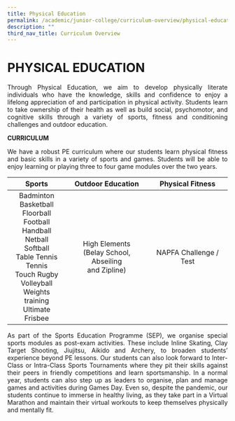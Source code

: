 ```yaml
---
title: Physical Education
permalink: /academic/junior-college/curriculum-overview/physical-education/
description: ""
third_nav_title: Curriculum Overview
---
```

# PHYSICAL EDUCATION

<p style="text-align: justify;">Through Physical Education, we aim to develop physically literate individuals who have the knowledge, skills and confidence to enjoy a lifelong appreciation of and participation in physical activity. Students learn to take ownership of their health as well as build social, psychomotor, and cognitive skills through a variety of sports, fitness and conditioning challenges and outdoor education.</p>

**CURRICULUM**

<p style="text-align: justify;">We have a robust PE curriculum where our students learn physical fitness and basic skills in a variety of sports and games. Students will be able to enjoy learning or playing three to four game modules over the two years.</p>

|       Sports               |         Outdoor Education       |    Physical Fitness    |
|:----------------:|:--------------:|:---------------:|
| Badminton<br>Basketball<br>Floorball<br>Football<br>Handball<br>Netball<br>Softball<br>Table Tennis<br>Tennis<br>Touch Rugby<br>Volleyball<br>Weights training<br>Ultimate Frisbee | High Elements<br>(Belay School, Abseiling<br>and Zipline)<br> | NAPFA Challenge / Test |

<p style="text-align: justify;">As part of the Sports Education Programme (SEP), we organise special sports modules as post-exam activities. These include Inline Skating, Clay Target Shooting, Jiujitsu, Aikido and Archery, to broaden students’ experience beyond PE lessons. Our students can also look forward to Inter-Class or Intra-Class Sports Tournaments where they pit their skills against their peers in friendly competitions and learn sportsmanship. In a normal year, students can also step up as leaders to organise, plan and manage games and activities during Games Day. Even so, despite the pandemic, our students continue to immerse in healthy living, as they take part in a Virtual Marathon and maintain their virtual workouts to keep themselves physically and mentally fit.</p>